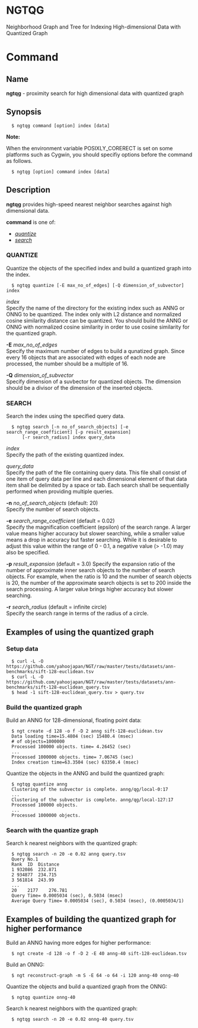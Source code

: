 NGTQG
===

Neighborhood Graph and Tree for Indexing High-dimensional Data with Quantized Graph

Command
=======

## Name

**ngtqg** - proximity search for high dimensional data with quantized graph

## Synopsis

      $ ngtqg command [option] index [data]
        
**Note:**

When the environment variable POSIXLY_CORERECT is set on some platforms such as Cygwin, you should specifiy options 
before the command as follows.

      $ ngtqg [option] command index [data]

## Description

**ngtqg** provides high-speed nearest neighbor searches against high dimensional data.

**command** is one of:

-   *[quantize](#quantize)*
-   *[search](#search)*

### QUANTIZE

Quantize the objects of the specified index and build a quantized graph into the index.

      $ ngtqg quantize [-E max_no_of_edges] [-Q dimension_of_subvector] index

*index*  
Specify the name of the directory for the existing index such as ANNG or ONNG to be quantized. The index only with L2 distance and normalized cosine similarity distance can be quantized. You should build the ANNG or ONNG with normalized cosine similarity in order to use cosine similarity for the quantized graph.

**-E** *max_no_of_edges*  
Specify the maximum number of edges to build a qunatized graph. Since every 16 objects that are associated with edges of each node are processed, the number should be a multiple of 16.

**-Q** *dimension_of_subvector*  
Specify dimension of a suvbector for quantized objects. The dimension should be a divisor of the dimension of the inserted objects.

### SEARCH

Search the index using the specified query data.

      $ ngtqg search [-n no_of_search_objects] [-e search_range_coefficient] [-p result_expansion]
          [-r search_radius] index query_data
        

*index*  
Specify the path of the existing quantized index.

*query_data*  
Specify the path of the file containing query data. This file shall consist of one item of query data per line and each dimensional element of that data item shall be delimited by a space or tab. Each search shall be sequentially performed when providing multiple queries.

**-n** *no_of_search_objects* (default: 20)  
Specify the number of search objects.

**-e** *search_range_coefficient* (default = 0.02)  
Specify the magnification coefficient (epsilon) of the search range. A larger value means higher accuracy but slower searching, while a smaller value means a drop in accuracy but faster searching. While it is desirable to adjust this value within the range of 0 - 0.1, a negative value (> -1.0) may also be specified.

**-p** *result_expansion*  (default = 3.0)
Specify the expansion ratio of the number of approximate inner search objects to the number of search objects. For example, when the ratio is 10 and the number of search objects is 20, the number of the approximate search objects is set to 200 inside the search processing. A larger value brings higher accuracy but slower searching.

**-r** *search_radius* (default = infinite circle)  
Specify the search range in terms of the radius of a circle.

Examples of using the quantized graph
-------------------------------------

### Setup data

      $ curl -L -O https://github.com/yahoojapan/NGT/raw/master/tests/datasets/ann-benchmarks/sift-128-euclidean.tsv
      $ curl -L -O https://github.com/yahoojapan/NGT/raw/master/tests/datasets/ann-benchmarks/sift-128-euclidean_query.tsv
      $ head -1 sift-128-euclidean_query.tsv > query.tsv

### Build the quantized graph

Build an ANNG for 128-dimensional, floating point data:

      $ ngt create -d 128 -o f -D 2 anng sift-128-euclidean.tsv
      Data loading time=15.4804 (sec) 15480.4 (msec)
      # of objects=1000000
      Processed 100000 objects. time= 4.26452 (sec)
      ...
      Processed 1000000 objects. time= 7.06745 (sec)
      Index creation time=63.3504 (sec) 63350.4 (msec)

Quantize the objects in the ANNG and build the quantized graph:

      $ ngtqg quantize anng
      Clustering of the subvector is complete. anng/qg/local-0:17
      ...
      Clustering of the subvector is complete. anng/qg/local-127:17
      Processed 100000 objects.
      ...
      Processed 1000000 objects.

### Search with the quantize graph

Search k nearest neighbors with the quantized graph:

      $ ngtqg search -n 20 -e 0.02 anng query.tsv
      Query No.1
      Rank	ID	Distance
      1	932086	232.871
      2	934877	234.715
      3	561814	243.99
      ...
      20	2177	276.781
      Query Time= 0.0005034 (sec), 0.5034 (msec)
      Average Query Time= 0.0005034 (sec), 0.5034 (msec), (0.0005034/1)

Examples of building the quantized graph for higher performance
------------------------------------------------------------

Build an ANNG having more edges for higher performance:

      $ ngt create -d 128 -o f -D 2 -E 40 anng-40 sift-128-euclidean.tsv

Build an ONNG:

      $ ngt reconstruct-graph -m S -E 64 -o 64 -i 120 anng-40 onng-40

Quantize the objects and build a quantized graph from the ONNG:

      $ ngtqg quantize onng-40

Search k nearest neighbors with the quantized graph:

      $ ngtqg search -n 20 -e 0.02 onng-40 query.tsv

